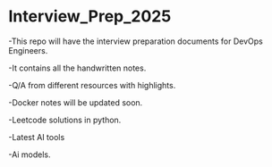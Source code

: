 # Interview_Prep_2025

-This repo will have the interview preparation documents for DevOps Engineers.

-It contains all the handwritten notes.

-Q/A from different resources with highlights.

-Docker notes will be updated soon.

-Leetcode solutions in python.

-Latest AI tools

-Ai models.





